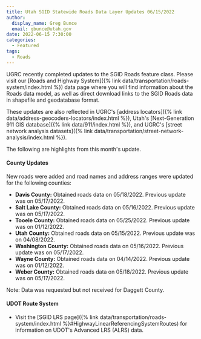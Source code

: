 ```yaml
---
title: Utah SGID Statewide Roads Data Layer Updates 06/15/2022
author:
  display_name: Greg Bunce
  email: gbunce@utah.gov
date: 2022-06-15 7:30:00
categories:
  - Featured
tags:
  - Roads
---
```


UGRC recently completed updates to the SGID Roads feature class. Please visit our [Roads and Highway System]({% link data/transportation/roads-system/index.html %}) data page where you will find information about the Roads data model, as well as direct download links to the SGID Roads data in shapefile and geodatabase format.

These updates are also reflected in UGRC's [address locators]({% link data/address-geocoders-locators/index.html %}), Utah's [Next-Generation 911 GIS database]({% link data/911/index.html %}), and UGRC's [street network analysis datasets]({% link data/transportation/street-network-analysis/index.html %}).

The following are highlights from this month's update.

#### County Updates

New roads were added and road names and address ranges were updated for the following counties:

- **Davis County:** Obtained roads data on 05/18/2022. Previous update was on 05/17/2022.
- **Salt Lake County:** Obtained roads data on 05/16/2022. Previous update was on 05/17/2022.
- **Tooele County:** Obtained roads data on 05/25/2022. Previous update was on 01/12/2022.
- **Utah County:** Obtained roads data on 05/15/2022. Previous update was on 04/08/2022.
- **Washington County:** Obtained roads data on 05/16/2022. Previous update was on 05/17/2022.
- **Wayne County:** Obtained roads data on 04/14/2022. Previous update was on 01/12/2022.
- **Weber County:** Obtained roads data on 05/18/2022. Previous update was on 05/17/2022.

Note: Data was requested but not received for Daggett County.

#### UDOT Route System

- Visit the [SGID LRS page]({% link data/transportation/roads-system/index.html %}#HighwayLinearReferencingSystemRoutes) for information on UDOT's Advanced LRS (ALRS) data.

